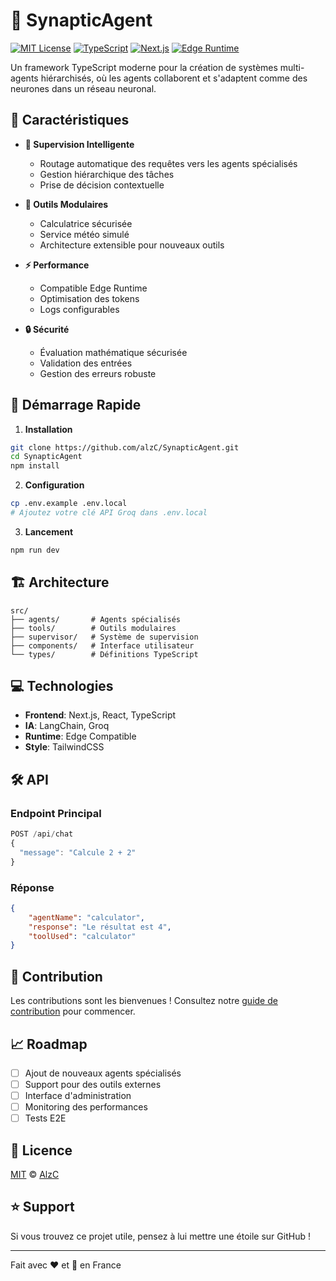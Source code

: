 # 🧠 SynapticAgent

[![MIT License](https://img.shields.io/badge/License-MIT-green.svg)](https://choosealicense.com/licenses/mit/)
[![TypeScript](https://img.shields.io/badge/TypeScript-007ACC?logo=typescript&logoColor=white)](https://www.typescriptlang.org/)
[![Next.js](https://img.shields.io/badge/Next.js-black?logo=next.js&logoColor=white)](https://nextjs.org/)
[![Edge Runtime](https://img.shields.io/badge/Edge%20Runtime-Compatible-success)](https://vercel.com/docs/concepts/functions/edge-functions)

Un framework TypeScript moderne pour la création de systèmes multi-agents hiérarchisés, où les agents collaborent et s'adaptent comme des neurones dans un réseau neuronal.

## 🌟 Caractéristiques

- **🤖 Supervision Intelligente**

  - Routage automatique des requêtes vers les agents spécialisés
  - Gestion hiérarchique des tâches
  - Prise de décision contextuelle

- **🔧 Outils Modulaires**

  - Calculatrice sécurisée
  - Service météo simulé
  - Architecture extensible pour nouveaux outils

- **⚡ Performance**

  - Compatible Edge Runtime
  - Optimisation des tokens
  - Logs configurables

- **🔒 Sécurité**
  - Évaluation mathématique sécurisée
  - Validation des entrées
  - Gestion des erreurs robuste

## 🚀 Démarrage Rapide

1. **Installation**

```bash
git clone https://github.com/alzC/SynapticAgent.git
cd SynapticAgent
npm install
```

2. **Configuration**

```bash
cp .env.example .env.local
# Ajoutez votre clé API Groq dans .env.local
```

3. **Lancement**

```bash
npm run dev
```

## 🏗️ Architecture

```
src/
├── agents/       # Agents spécialisés
├── tools/        # Outils modulaires
├── supervisor/   # Système de supervision
├── components/   # Interface utilisateur
└── types/        # Définitions TypeScript
```

## 💻 Technologies

- **Frontend**: Next.js, React, TypeScript
- **IA**: LangChain, Groq
- **Runtime**: Edge Compatible
- **Style**: TailwindCSS

## 🛠️ API

### Endpoint Principal

```typescript
POST /api/chat
{
  "message": "Calcule 2 + 2"
}
```

### Réponse

```json
{
	"agentName": "calculator",
	"response": "Le résultat est 4",
	"toolUsed": "calculator"
}
```

## 🤝 Contribution

Les contributions sont les bienvenues ! Consultez notre [guide de contribution](CONTRIBUTING.md) pour commencer.

## 📈 Roadmap

- [ ] Ajout de nouveaux agents spécialisés
- [ ] Support pour des outils externes
- [ ] Interface d'administration
- [ ] Monitoring des performances
- [ ] Tests E2E

## 📄 Licence

[MIT](LICENSE) © [AlzC](https://github.com/alzC)

## ⭐ Support

Si vous trouvez ce projet utile, pensez à lui mettre une étoile sur GitHub !

---

Fait avec ❤️ et 🤖 en France

